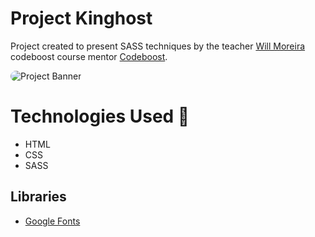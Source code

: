 # Project Kinghost

Project created to present SASS techniques by the teacher <a href="https://willmoreira.com.br/">Will Moreira</a> codeboost course mentor <a href="https://codeboost.com.br/">Codeboost</a>.

<img alt="Project Banner" style="border-radius:50px;" src="https://cdn.discordapp.com/attachments/948685400606658644/1004889236396318790/unknown.png">

# Technologies Used 🚀

 <ul>
    <li>HTML</li>
    <li>CSS</li>
    <li>SASS</li>
 </ul>

## Libraries

<ul>
   <li><a href="https://fonts.google.com/">Google Fonts</a></li>
</ul>
